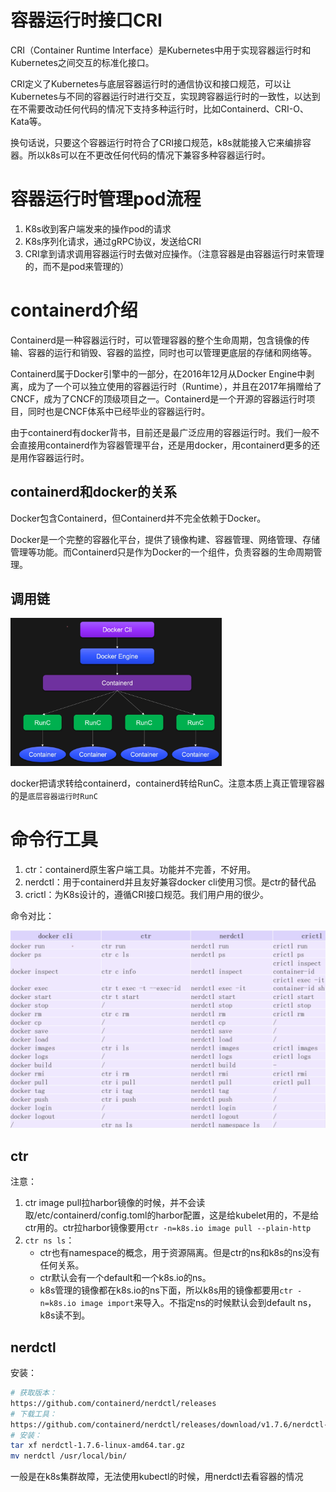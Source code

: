 # 容器运行时接口CRI

CRI（Container Runtime Interface）是Kubernetes中用于实现容器运行时和Kubernetes之间交互的标准化接口。

CRI定义了Kubernetes与底层容器运行时的通信协议和接口规范，可以让Kubernetes与不同的容器运行时进行交互，实现跨容器运行时的一致性，以达到在不需要改动任何代码的情况下支持多种运行时，比如Containerd、CRI-O、Kata等。

换句话说，只要这个容器运行时符合了CRI接口规范，k8s就能接入它来编排容器。所以k8s可以在不更改任何代码的情况下兼容多种容器运行时。

# 容器运行时管理pod流程

1. K8s收到客户端发来的操作pod的请求
2. K8s序列化请求，通过gRPC协议，发送给CRI
3. CRI拿到请求调用容器运行时去做对应操作。（注意容器是由容器运行时来管理的，而不是pod来管理的）

# containerd介绍

Containerd是一种容器运行时，可以管理容器的整个生命周期，包含镜像的传输、容器的运行和销毁、容器的监控，同时也可以管理更底层的存储和网络等。

Containerd属于Docker引擎中的一部分，在2016年12月从Docker Engine中剥离，成为了一个可以独立使用的容器运行时（Runtime），并且在2017年捐赠给了CNCF，成为了CNCF的顶级项目之一。Containerd是一个开源的容器运行时项目，同时也是CNCF体系中已经毕业的容器运行时。

由于containerd有docker背书，目前还是最广泛应用的容器运行时。我们一般不会直接用containerd作为容器管理平台，还是用docker，用containerd更多的还是用作容器运行时。

## containerd和docker的关系

Docker包含Containerd，但Containerd并不完全依赖于Docker。

Docker是一个完整的容器化平台，提供了镜像构建、容器管理、网络管理、存储管理等功能。而Containerd只是作为Docker的一个组件，负责容器的生命周期管理。

## 调用链

<img src="https://raw.githubusercontent.com/hangx969/upload-images-md/main/202507152134702.png" alt="image-20250715213449459" style="zoom:33%;" />

docker把请求转给containerd，containerd转给RunC。注意本质上真正管理容器的是`底层容器运行时RunC`

# 命令行工具

1. ctr：containerd原生客户端工具。功能并不完善，不好用。
2. nerdctl：用于containerd并且友好兼容docker cli使用习惯。是ctr的替代品
3. crictl：为K8s设计的，遵循CRI接口规范。我们用户用的很少。

命令对比：

<img src="https://raw.githubusercontent.com/hangx969/upload-images-md/main/202507152141594.png" alt="image-20250715214142382" style="zoom:50%;" />

## ctr

注意：

1. ctr image pull拉harbor镜像的时候，并不会读取/etc/containerd/config.toml的harbor配置，这是给kubelet用的，不是给ctr用的。ctr拉harbor镜像要用`ctr -n=k8s.io image pull --plain-http`
2. `ctr ns ls`：
   - ctr也有namespace的概念，用于资源隔离。但是ctr的ns和k8s的ns没有任何关系。
   - ctr默认会有一个default和一个k8s.io的ns。
   - k8s管理的镜像都在k8s.io的ns下面，所以k8s用的镜像都要用`ctr -n=k8s.io image import`来导入。不指定ns的时候默认会到default ns，k8s读不到。

## nerdctl

安装：

~~~sh
# 获取版本：
https://github.com/containerd/nerdctl/releases
# 下载工具：
https://github.com/containerd/nerdctl/releases/download/v1.7.6/nerdctl-1.7.6-linux-amd64.tar.gz
# 安装：
tar xf nerdctl-1.7.6-linux-amd64.tar.gz
mv nerdctl /usr/local/bin/
~~~

一般是在k8s集群故障，无法使用kubectl的时候，用nerdctl去看容器的情况
